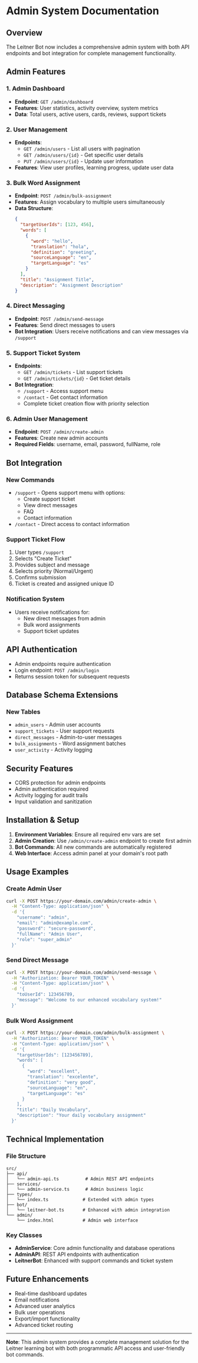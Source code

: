 # Admin System Documentation

## Overview
The Leitner Bot now includes a comprehensive admin system with both API endpoints and bot integration for complete management functionality.

## Admin Features

### 1. Admin Dashboard
- **Endpoint**: `GET /admin/dashboard`
- **Features**: User statistics, activity overview, system metrics
- **Data**: Total users, active users, cards, reviews, support tickets

### 2. User Management
- **Endpoints**: 
  - `GET /admin/users` - List all users with pagination
  - `GET /admin/users/{id}` - Get specific user details
  - `PUT /admin/users/{id}` - Update user information
- **Features**: View user profiles, learning progress, update user data

### 3. Bulk Word Assignment
- **Endpoint**: `POST /admin/bulk-assignment`
- **Features**: Assign vocabulary to multiple users simultaneously
- **Data Structure**:
  ```json
  {
    "targetUserIds": [123, 456],
    "words": [
      {
        "word": "hello",
        "translation": "hola",
        "definition": "greeting",
        "sourceLanguage": "en",
        "targetLanguage": "es"
      }
    ],
    "title": "Assignment Title",
    "description": "Assignment Description"
  }
  ```

### 4. Direct Messaging
- **Endpoint**: `POST /admin/send-message`
- **Features**: Send direct messages to users
- **Bot Integration**: Users receive notifications and can view messages via `/support`

### 5. Support Ticket System
- **Endpoints**: 
  - `GET /admin/tickets` - List support tickets
  - `GET /admin/tickets/{id}` - Get ticket details
- **Bot Integration**: 
  - `/support` - Access support menu
  - `/contact` - Get contact information
  - Complete ticket creation flow with priority selection

### 6. Admin User Management
- **Endpoint**: `POST /admin/create-admin`
- **Features**: Create new admin accounts
- **Required Fields**: username, email, password, fullName, role

## Bot Integration

### New Commands
- `/support` - Opens support menu with options:
  - Create support ticket
  - View direct messages
  - FAQ
  - Contact information
- `/contact` - Direct access to contact information

### Support Ticket Flow
1. User types `/support`
2. Selects "Create Ticket"
3. Provides subject and message
4. Selects priority (Normal/Urgent)
5. Confirms submission
6. Ticket is created and assigned unique ID

### Notification System
- Users receive notifications for:
  - New direct messages from admin
  - Bulk word assignments
  - Support ticket updates

## API Authentication
- Admin endpoints require authentication
- Login endpoint: `POST /admin/login`
- Returns session token for subsequent requests

## Database Schema Extensions

### New Tables
- `admin_users` - Admin user accounts
- `support_tickets` - User support requests
- `direct_messages` - Admin-to-user messages
- `bulk_assignments` - Word assignment batches
- `user_activity` - Activity logging

## Security Features
- CORS protection for admin endpoints
- Admin authentication required
- Activity logging for audit trails
- Input validation and sanitization

## Installation & Setup

1. **Environment Variables**: Ensure all required env vars are set
2. **Admin Creation**: Use `/admin/create-admin` endpoint to create first admin
3. **Bot Commands**: All new commands are automatically registered
4. **Web Interface**: Access admin panel at your domain's root path

## Usage Examples

### Create Admin User
```bash
curl -X POST https://your-domain.com/admin/create-admin \
  -H "Content-Type: application/json" \
  -d '{
    "username": "admin",
    "email": "admin@example.com",
    "password": "secure-password",
    "fullName": "Admin User",
    "role": "super_admin"
  }'
```

### Send Direct Message
```bash
curl -X POST https://your-domain.com/admin/send-message \
  -H "Authorization: Bearer YOUR_TOKEN" \
  -H "Content-Type: application/json" \
  -d '{
    "toUserId": 123456789,
    "message": "Welcome to our enhanced vocabulary system!"
  }'
```

### Bulk Word Assignment
```bash
curl -X POST https://your-domain.com/admin/bulk-assignment \
  -H "Authorization: Bearer YOUR_TOKEN" \
  -H "Content-Type: application/json" \
  -d '{
    "targetUserIds": [123456789],
    "words": [
      {
        "word": "excellent",
        "translation": "excelente",
        "definition": "very good",
        "sourceLanguage": "en",
        "targetLanguage": "es"
      }
    ],
    "title": "Daily Vocabulary",
    "description": "Your daily vocabulary assignment"
  }'
```

## Technical Implementation

### File Structure
```
src/
├── api/
│   └── admin-api.ts          # Admin REST API endpoints
├── services/
│   └── admin-service.ts      # Admin business logic
├── types/
│   └── index.ts             # Extended with admin types
├── bot/
│   └── leitner-bot.ts       # Enhanced with admin integration
└── admin/
    └── index.html           # Admin web interface
```

### Key Classes
- **AdminService**: Core admin functionality and database operations
- **AdminAPI**: REST API endpoints with authentication
- **LeitnerBot**: Enhanced with support commands and ticket system

## Future Enhancements
- Real-time dashboard updates
- Email notifications
- Advanced user analytics
- Bulk user operations
- Export/import functionality
- Advanced ticket routing

---

**Note**: This admin system provides a complete management solution for the Leitner learning bot with both programmatic API access and user-friendly bot commands.
